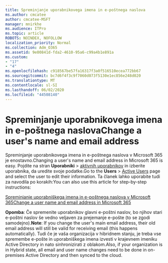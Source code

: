 ```yaml
---
title: Spreminjanje uporabnikovega imena in e-poštnega naslova
ms.author: cmcatee
author: cmcatee-MSFT
manager: mnirkhe
ms.audience: ITPro
ms.topic: article
ROBOTS: NOINDEX, NOFOLLOW
localization_priority: Normal
ms.collection: Adm_O365
ms.assetid: 9e00841d-fda2-4610-95a6-c99a4b1e891a
ms.custom:
- "17"
- "4"
ms.openlocfilehash: c918567be57fa16317f3a0f516510ecea772bb67
ms.sourcegitcommit: bc7d6f4f3c9f7060d073f5130e1ec856e248d020
ms.translationtype: MT
ms.contentlocale: sl-SI
ms.lasthandoff: 06/02/2020
ms.locfileid: "44508140"
---
```

# <a name="change-a-users-name-and-email-address"></a><span data-ttu-id="c65ed-102">Spreminjanje uporabnikovega imena in e-poštnega naslova</span><span class="sxs-lookup"><span data-stu-id="c65ed-102">Change a user's name and email address</span></span>

<span data-ttu-id="c65ed-103">Spreminjanje uporabnikovega imena in e-poštnega naslova v Microsoft 365 je enostavno.</span><span class="sxs-lookup"><span data-stu-id="c65ed-103">Changing a user's name and email address in Microsoft 365 is easy.</span></span> <span data-ttu-id="c65ed-104">Pojdite na stran **Uporabniki** \> [aktivnih uporabnikov](https://go.microsoft.com/fwlink/p/?linkid=834822) in izberite uporabnika, da uredite svoje podatke.</span><span class="sxs-lookup"><span data-stu-id="c65ed-104">Go to the **Users** \> [Active Users](https://go.microsoft.com/fwlink/p/?linkid=834822) page and select the user to edit their information.</span></span> <span data-ttu-id="c65ed-105">Ta članek lahko uporabite tudi za navodila po korakih:</span><span class="sxs-lookup"><span data-stu-id="c65ed-105">You can also use this article for step-by-step instructions:</span></span>
  
[<span data-ttu-id="c65ed-106">Spreminjanje uporabniškega imena in e-poštnega naslova v Microsoft 365</span><span class="sxs-lookup"><span data-stu-id="c65ed-106">Change a user name and email address in Microsoft 365</span></span>](https://docs.microsoft.com/microsoft-365/admin/add-users/change-a-user-name-and-email-address)
  
 <span data-ttu-id="c65ed-107">**Opomba**: Če spremenite uporabnikov glavni e-poštni naslov, bo njihov stari e-poštni naslov še vedno veljaven za prejemanje e-pošte (to se zgodi samodejno).</span><span class="sxs-lookup"><span data-stu-id="c65ed-107">**Note**: If you change the user's main email address, their old email address will still be valid for receiving email (this happens automatically).</span></span> <span data-ttu-id="c65ed-108">Tudi če je vaša organizacija v hibridnem stanju, je treba vse spremembe e-pošte in uporabniškega imena izvesti v krajevnem imeniku Active Directory in nato sinhronizirati z oblakom.</span><span class="sxs-lookup"><span data-stu-id="c65ed-108">Also, if your organization is in Hybrid state, all email and user name changes need to be done in on-premises Active Directory and then synced to the cloud.</span></span>